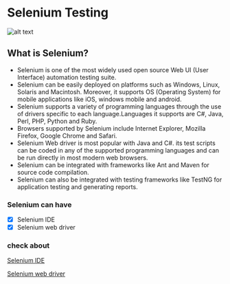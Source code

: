 # Selenium Testing
![alt text](https://www.sevenmentor.com/wp-content/uploads/2019/09/Selenium-Testing.jpg)

## What is Selenium?
+ Selenium is one of the most widely used open source Web UI (User Interface) automation testing suite.
+ Selenium can be easily deployed on platforms such as Windows, Linux, Solaris and Macintosh. Moreover, it supports OS (Operating System)   for mobile applications like iOS, windows mobile and android.
+ Selenium supports a variety of programming languages through the use of drivers specific to each language.Languages it supports are       C#, Java, Perl, PHP, Python and Ruby.
+ Browsers supported by Selenium include Internet Explorer, Mozilla Firefox, Google Chrome and Safari.
+ Selenium Web driver is most popular with Java and C#. its test scripts can be coded in any of the supported programming languages and  can be run directly in most modern web browsers.
+ Selenium can be integrated with frameworks like Ant and Maven for source code compilation.
+ Selenium can also be integrated with testing frameworks like TestNG for application testing and generating reports.

### Selenium can have
- [x] Selenium IDE
- [x] Selenium web driver

### check about 
[ Selenium IDE](Selenium%20IDE)

[ Selenium web driver](selenium%20web%20driver)

